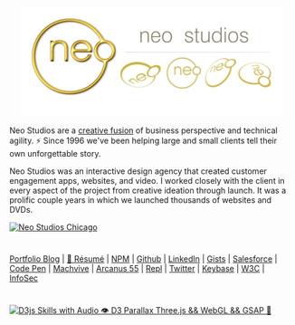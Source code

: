 <p align="center">
  <a target="_blank" href="http://neodigm.github.io/www.neostudios.com/">
    <img src="https://github.com/neodigm/www.neostudios.com/blob/gh-pages/NEOS_LOGO_0001.jpg?raw=true" alt="Suddenly Seriously Dazzling">
  </a>
</p>


Neo Studios are a [creative fusion](https://thescottkrause.com/d3_datavis_skills.html) of business perspective and technical agility. ⚡ Since 1996 we've been helping large and small clients tell their own unforgettable story.

Neo Studios was an interactive design agency that created customer engagement apps, websites, and video. I worked closely with the client in every aspect of the project from creative ideation through launch. It was a prolific couple years in which we launched thousands of websites and DVDs.

<p align="left">
  <a target="_blank" href="http://neodigm.github.io/www.neostudios.com/">
    <img src="http://neodigm.github.io/www.neostudios.com/content/neo_studios.webp" title="Neo Studios are a creative fusion of business perspective and technical agility. Since 1996 we've been helping large and small clients tell their own unforgettable story." alt="Neo Studios Chicago">
  </a>
</p>

#
[Portfolio Blog](https://www.theScottKrause.com) |
[🦄 Résumé](https://thescottkrause.com/Arcanus_Scott_C_Krause_2020.pdf) |
[NPM](https://www.npmjs.com/~neodigm) |
[Github](https://github.com/neodigm) |
[LinkedIn](https://www.linkedin.com/in/neodigm55/) |
[Gists](https://gist.github.com/neodigm) |
[Salesforce](https://trailblazer.me/id/skrause) |
[Code Pen](https://codepen.io/neodigm24) |
[Machvive](https://machvive.com/) |
[Arcanus 55](https://www.arcanus55.com/) |
[Repl](https://repl.it/@neodigm) |
[Twitter](https://twitter.com/neodigm24) |
[Keybase](https://keybase.io/neodigm) |
[W3C](https://www.w3.org/users/123844) |
[InfoSec](https://arcanus55.medium.com/offline-vs-cloud-password-managers-51b1fbebe301)
#

<p align="left">
  <a target="_blank" href="https://thescottkrause.com/d3_datavis_skills.html">
  <img src="https://repository-images.githubusercontent.com/178555357/2b6ad880-7aa0-11ea-8dde-63e70187e3e9" title="D3js Skills with Audio 👁️ D3 Parallax Three.js && WebGL && GSAP 🍭">
  </a>
</p>
